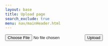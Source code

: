 ```yaml
---
layout: base
title: Upload page
search_exclude: true
menu: nav/mainHeader.html
---
```


<input type="file" id="file-input">
<button id="upload-btn">Upload</button>

<script type="module" src="{{site.baseurl}}/assets/js/api/uploadImage.js">
